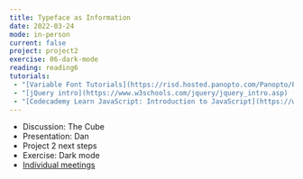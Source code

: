 ```yaml
---
title: Typeface as Information
date: 2022-03-24
mode: in-person
current: false
project: project2
exercise: 06-dark-mode
reading: reading6
tutorials:
 - "[Variable Font Tutorials](https://risd.hosted.panopto.com/Panopto/Pages/Sessions/List.aspx?embedded=0#folderID=%22aa13b954-db32-4689-8984-ad0100420f6f%22&view=0)"
 - "[jQuery intro](https://www.w3schools.com/jquery/jquery_intro.asp) (review until Events)"
 - "[Codecademy Learn JavaScript: Introduction to JavaScript](https://www.codecademy.com/courses/introduction-to-javascript/lessons/introduction-to-javascript/exercises/intro), [Codecademy Learn JavaScript: Variables](https://www.codecademy.com/courses/introduction-to-javascript/lessons/variables/exercises/intro-variables), [Codecademy Learn JavaScript: Functions](https://www.codecademy.com/courses/introduction-to-javascript/lessons/functions)"
---
```

    
- Discussion: The Cube
- Presentation: Dan
- Project 2 next steps
- Exercise: Dark mode
- [Individual meetings](https://docs.google.com/spreadsheets/d/1WBiTwb1RcQhzgnds9JFp6vzfvYRPa4FVqLqSqKIMdIo/edit#gid=1255719220)
